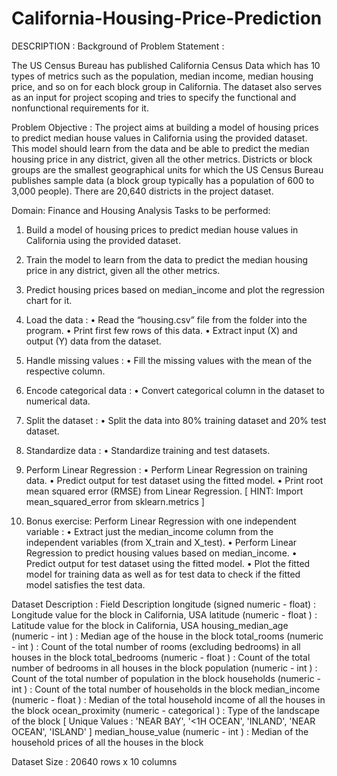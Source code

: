 # California-Housing-Price-Prediction

DESCRIPTION :
Background of Problem Statement :

The US Census Bureau has published California Census Data which has 10 types of metrics such as the population, 
median income, median housing price, and so on for each block group in California. 
The dataset also serves as an input for project scoping and tries to specify the functional and nonfunctional 
requirements for it.

Problem Objective :
The project aims at building a model of housing prices to predict median house values in California using the provided dataset. This model should learn from the data and be able to predict the median housing price in any district, given all the other metrics.
Districts or block groups are the smallest geographical units for which the US Census Bureau
publishes sample data (a block group typically has a population of 600 to 3,000 people).
There are 20,640 districts in the project dataset.

Domain: Finance and Housing
Analysis Tasks to be performed:

1. Build a model of housing prices to predict median house values in California using the provided dataset.
2. Train the model to learn from the data to predict the median housing price in any district, given all the other metrics.
3. Predict housing prices based on median_income and plot the regression chart for it.

1. Load the data :
•	Read the “housing.csv” file from the folder into the program.
•	Print first few rows of this data.
•	Extract input (X) and output (Y) data from the dataset.

2. Handle missing values :
•	Fill the missing values with the mean of the respective column.

3. Encode categorical data :
•	Convert categorical column in the dataset to numerical data.

4. Split the dataset : 
•	Split the data into 80% training dataset and 20% test dataset.

5. Standardize data :
•	Standardize training and test datasets.

6. Perform Linear Regression : 
•	Perform Linear Regression on training data.
•	Predict output for test dataset using the fitted model.
•	Print root mean squared error (RMSE) from Linear Regression.
            [ HINT: Import mean_squared_error from sklearn.metrics ]
            
7. Bonus exercise: Perform Linear Regression with one independent variable :
•	Extract just the median_income column from the independent variables (from X_train and X_test).
•	Perform Linear Regression to predict housing values based on median_income.
•	Predict output for test dataset using the fitted model.
•	Plot the fitted model for training data as well as for test data to check if the fitted model satisfies the test data.

Dataset Description :
Field	Description
longitude	(signed numeric - float) : Longitude value for the block in California, USA
latitude	(numeric - float ) : Latitude value for the block in California, USA
housing_median_age	(numeric - int ) : Median age of the house in the block
total_rooms	(numeric - int ) : Count of the total number of rooms (excluding bedrooms) in all houses in the block
total_bedrooms	(numeric - float ) : Count of the total number of bedrooms in all houses in the block
population	(numeric - int ) : Count of the total number of population in the block
households	(numeric - int ) : Count of the total number of households in the block
median_income	(numeric - float ) : Median of the total household income of all the houses in the block
ocean_proximity	(numeric - categorical ) : Type of the landscape of the block [ Unique Values : 'NEAR BAY', '<1H OCEAN', 'INLAND', 'NEAR OCEAN', 'ISLAND'  ]
median_house_value	(numeric - int ) : Median of the household prices of all the houses in the block
 
Dataset Size : 20640 rows x 10 columns
